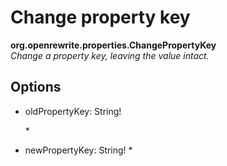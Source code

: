 # Change property key

**org.openrewrite.properties.ChangePropertyKey**  
_Change a property key, leaving the value intact._

## Options

* oldPropertyKey: String!

    \* 

* newPropertyKey: String!
  * 


